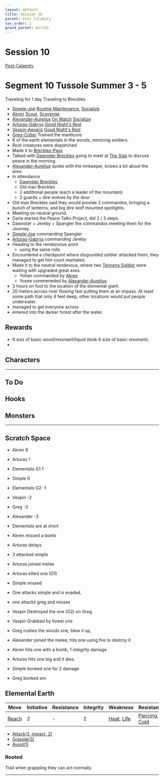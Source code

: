 ```yaml
---
layout: default
title: Session 10
parent: Post Calamity
nav_order: 1
grand_parent: Worlds
---
```

# Session 10
[Post-Calamity](Post-Calamity)
# Segment 10 Tussole Summer 3 - 5
Traveling for 1 day
Traveling to Breckles
* [Simple-Joe](Simple-Joe) [Routine Maintenance](../../Labourer#Routine%20Maintenance), [Socialize](../../Activities#Socialize)
* [Akren](Akren) [Scout](../../Activities#Scout), [Scavenge](../../Activities#Scavenge)
* [Alexander-Aurelius](Alexander-Aurelius) [On Watch](../../Activities#On%20Watch) [Socialize](../../Activities#Socialize)
* [Arturas-Gabrys](Arturas-Gabrys) [Good Night's Rest](../../Activities#Good%20Night's%20Rest)
* [Vespin-Aevaris](Vespin-Aevaris) [Good Night's Rest](../../Activities#Good%20Night's%20Rest) 
* [Greg-Colter](Greg-Colter) Trained the manticore
* 6 of the earth elementals in the woods, mimicing soldiers.
* Root creatures were dispatched.
* Made it to [Breckles-Pass](Breckles-Pass)
* Talked with [Dawnster Breckles](Breckles-Pass#Dawnster%20Breckles) going to meet at [The Slab](Breckles-Pass#The%20Slab) to discuss peace in the morning.
* [Alexander-Aurelius](Alexander-Aurelius) spoke with the innkeeper, knows a bit about the area.
* In attendance
	* [Dawnster Breckles](Breckles-Pass#Dawnster%20Breckles)
	* Old man Breckles
	* 2 additional people (each a leader of the mountain)
	* 2 guards + dire wolves by the door
* Old man Breckles said they would provide 2 commandos, bringing a bunch of lanterns, and big dire wolf mounted spotlights.
* Meeting on neutral ground.
* Darla started the Peace Talks Project, did 2 / 3 steps.
* Dawnster + Jereby + Spangler the commandos meeting them for the Journey.
* [Simple-Joe](Simple-Joe) commanding Spangler
* [Arturas-Gabrys](Arturas-Gabrys) commanding Jereby
* Heading to the rendezvous point
	* using the same rolls
* Encountered a checkpoint where disgruntled soldier attacked them, they managed to get him court martialed.
* Made it to the neutral rendevous, where two [Tennens Soldier](Tennens-Settlement#Tennens%20Soldier) were waiting with upgraded great axes.
	* Yohan commanded by [Akren](Akren)
	* Yosee commeneded by [Alexander-Aurelius](Alexander-Aurelius)
* 3 hours on foot to the location of the elemental giant.
* 20 meters across river flowing fast putting them at an impass. At least some path that only 4 feet deep, other locations would put people underwater. 
* managed to get everyone across
* entered into the darker forest after the water. 


## Rewards
* 6 size of basic wood/resonant/liquid (took 6 size of basic resonant).
* 


## Characters
 ---

## To Do


## Hooks


## Monsters




---

## Scratch Space

* Akren 6
* Arturas 1
* Elementals G1 1
* Simple 0
* Elementals G2 -1
* Vespin -2
* Greg -3
* Alexander -3

* Elementals are at short
* Akren missed a bomb
* Arturas delays
* 3 attacked simple 
* Arturas joined melee
* Arturas killed one (G1)
* Simple missed
* One attacks simple and is evaded,
* one attacks greg and misses
* Vespin Destroyed the one (G2) on Greg.
* Vespin Grabbed by forest one
* Greg rushes the woods one, blew it up,
* Alexander joined the melee, hits one using fire to destroy it
* Akren hits one with a bomb, 1 integrity damage
* Arturas hits one big and it dies.
* Simple bonked one for 2 damage
* Greg bonked em


## Elemental Earth

| Move                          | Initiative | Resistance | Integrity | Weakness            | Resistance |
| ----------------------------- | ---------- | ---------- | --------- | ------------------- | ---------- |
| [Reach](../../Core/Movement#Reach) | 2          | -          | 2         | [Heat](../../Core/Injury#Heat), [Life](../../Core/Injury#Life) | [Piercing](../../Core/Injury#Piercing), [Cold](../../Core/Injury#Cold)          |

* [Attack(3, impact, 2)](../../Core/Character-Actions#Attack(X,%20TYPE,%20DAMAGE))
* [Grapple(3)](../../Core/Character-Actions#Grapple(X,%20OPPOSED))
* [Avoid(1)](../../Core/Character-Actions#Avoid(X))

### Rooted
Trait when grappling they can act normally.



---